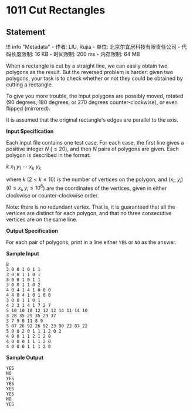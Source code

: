 
# 1011 Cut Rectangles

## Statement

!!! info "Metadata"
    - 作者: LIU, Rujia
    - 单位: 北京尔宜居科技有限责任公司
    - 代码长度限制: 16 KB
    - 时间限制: 200 ms
    - 内存限制: 64 MB

When a rectangle is cut by a straight line, we can easily obtain two polygons as the result. But the reversed problem is harder: given two polygons, your task is to check whether or not they could be obtained by cutting a rectangle.

To give you more trouble, the input polygons are possibly moved, rotated (90 degrees, 180 degrees, or 270 degrees counter-clockwise), or even flipped (mirrored).

It is assumed that the original rectangle's edges are parallel to the axis.

**Input Specification**

Each input file contains one test case. For each case, the first line gives a positive integer $N$ ($\le 20$), and then $N$ pairs of polygons are given. Each polygon is described in the format:

$k$ $x_1$ $y_1$ $\cdots$ $x_k$ $y_k$

where $k$ ($2 < k \le 10$) is the number of vertices on the polygon, and ($x_i$, $y_i$) ($0 \le x_i, y_i \le 10^8$) are the coordinates of the vertices, given in either clockwise or counter-clockwise order.

Note: there is no redundant vertex. That is, it is guaranteed that all the vertices are distinct for each polygon, and that no three consecutive vertices are on the same line.

**Output Specification**

For each pair of polygons, print in a line either `YES` or `NO` as the answer.

**Sample Input**
```plaintext
8
3 0 0 1 0 1 1
3 0 0 1 1 0 1
3 0 0 1 0 1 1
3 0 0 1 1 0 2
4 0 4 1 4 1 0 0 0
4 4 0 4 1 0 1 0 0
3 0 0 1 1 0 1
4 2 3 1 4 1 7 2 7
5 10 10 10 12 12 12 14 11 14 10
3 28 35 29 35 29 37
3 7 9 8 11 8 9
5 87 26 92 26 92 23 90 22 87 22
5 0 0 2 0 1 1 1 2 0 2
4 0 0 1 1 2 1 2 0
4 0 0 0 1 1 1 2 0
4 0 0 0 1 1 1 2 0
```

**Sample Output**
```plaintext
YES
NO
YES
YES
YES
YES
NO
YES
```

